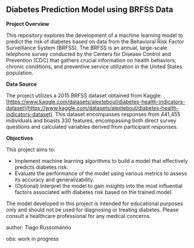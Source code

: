 ## Diabetes Prediction Model using BRFSS Data

**Project Overview**

This repository explores the development of a machine learning model to predict the risk of diabetes based on data from the Behavioral Risk Factor Surveillance System (BRFSS).
The BRFSS is an annual, large-scale telephone survey conducted by the Centers for Disease Control and Prevention (CDC) that gathers crucial information on health behaviors, chronic conditions, and preventive service utilization in the United States population.

**Data Source**

The project utilizes a 2015 BRFSS dataset obtained from Kaggle: [https://www.kaggle.com/datasets/alexteboul/diabetes-health-indicators-dataset](https://www.kaggle.com/datasets/alexteboul/diabetes-health-indicators-dataset). This dataset encompasses responses from 441,455 individuals and boasts 330 features, encompassing both direct survey questions and calculated variables derived from participant responses.

**Objectives**

This project aims to:

- Implement machine learning algorithms to build a model that effectively predicts diabetes risk.
- Evaluate the performance of the model using various metrics to assess its accuracy and generalizability.
- (Optional) Interpret the model to gain insights into the most influential factors associated with diabetes risk based on the trained model.



The model developed in this project is intended for educational purposes only and should not be used for diagnosing or treating diabetes. Please consult a healthcare professional for any medical concerns.

author: Tiago Russomanno

obs: work in progress
